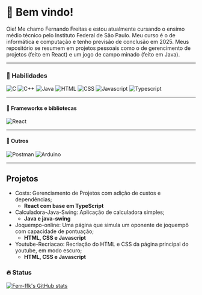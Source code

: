 # 🤙 Bem vindo!

Oie! Me chamo Fernando Freitas e estou atualmente cursando o ensimo médio técnico pelo Instituto Federal de São Paulo. Meu curso é o de informática e computação e tenho previsão de conclusão em 2025. Meus repositório se resumem em projetos pessoais como o de gerencimento de projetos (feito em React) e um jogo de campo minado (feito em Java).

---

### 🏃 Habilidades

![C](https://img.shields.io/badge/-C-A8B9CC?logo=c&logoColor=black&style=for-the-badge)
![C++](https://img.shields.io/badge/C++-00599C?style=flat-square&logo=C%2B%2B&logoColor=white)
![Java](https://img.shields.io/badge/Java-ED8B00?style=for-the-badge&logo=openjdk&logoColor=white)
![HTML](https://img.shields.io/badge/HTML5-E34F26?style=for-the-badge&logo=html5&logoColor=white)
![CSS](https://img.shields.io/badge/CSS3-1572B6?style=for-the-badge&logo=css3&logoColor=white)
![Javascript](https://img.shields.io/badge/JavaScript-F7DF1E?style=for-the-badge&logo=javascript&logoColor=black)
![Typescript](https://shields.io/badge/TypeScript-3178C6?logo=TypeScript&logoColor=FFF&style=flat-square)

---

#### 🧰 Frameworks e bibliotecas

![React](https://img.shields.io/badge/react-61DAFB?style=for-the-badge&logo=react&logoColor=white)

---

#### 🥇 Outros

![Postman](https://img.shields.io/badge/Postman-F6BB43?style=flat-square&logo=Postman&logoColor=white)
![Arduino](https://img.shields.io/badge/-Arduino-00979D?style=for-the-badge&logo=Arduino&logoColor=white)

---

## Projetos

* Costs: Gerenciamento de Projetos com adição de custos e dependências;
    * **React com base em TypeScript**
* Calculadora-Java-Swing: Aplicação de calculadora simples;
    * **Java e java-swing**
* Joquempo-online: Uma página que simula um oponente de joquempô com capacidade de pontuação;
    * **HTML, CSS e Javascript**
* Youtube-Recriacao: Recriação do HTML e CSS da página principal do youtube, em modo escuro;
    * **HTML, CSS e Javascript**

### :fire: Status

[![Ferr-ffk's GitHub stats](https://github-readme-stats.vercel.app/api?username=ferr-ffk&show_icons=true)](https://github.com/ferr-ffk/github-readme-stats)
